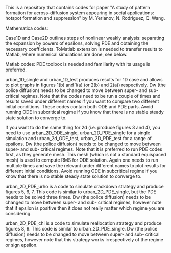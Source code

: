 This is a repository that contains codes for paper "A study of pattern formation for across-diffusion system appearing in social applications: hotspot formation and suppression" by M. Yerlanov, N. Rodriguez, Q. Wang.

Mathematica codes:

Case1D and Case2D outlines steps of nonlinear weakly analysis: separating the expansion by powers of epsilons, solving PDE and obtaining the necessary coefficients. ToMatlab extension is needed to transfer results to Matlab, where numerical simulations are done, see below.

Matlab codes: PDE toolbox is needed and familiarity with its usage is preferred. 

urban_1D_single and urban_1D_test produces results for 1D case and allows to plot graphs in figures 1(b) and 1(a) (or 2(b) and 2(a)) respectively. Dw (the police diffusion) needs to be changed to move between super- and sub- critical regimes. Note that the codes need to be run a couple of times and results saved under different names if you want to compare two different initial conditions. These codes contain both ODE and PDE parts. Avoid running ODE in subcritical regime if you know that there is no stable steady state solution to converge to.

If you want to do the same thing for 2d (i.e. produce figures 3 and 4), you need to use urban_2D_ODE_single, urban_2D_PDE_single for a single simulation and urban_2d_ODE_test, urban_2D_PDE_test for a range of epsilons.  Dw (the police diffusion) needs to be changed to move between super- and sub- critical regimes. Note that it is preferred to run PDE codes first, as they generate mesh. This mesh (which is not a standard equispaced mesh) is used to compute RMS for ODE solution. Again one needs to run multiple times and save the relevant under different names to plot results for different initial conditions. Avoid running ODE in subcritical regime if you know that there is no stable steady state solution to converge to.

urban_2D_PDE_urho is a code to simulate crackdown strategy and produce figures 5, 6, 7. This code is similar to urban_2D_PDE_single, but the PDE needs to be solved three times. Dw (the police diffusion) needs to be changed to move between super- and sub- critical regimes, however note that if epsilon is positive then it does not really matter which regime you are considering.

urban_2D_PDE_chi is a code to simulate reallocation strategy and produce figures 8, 9. This code is similar to urban_2D_PDE_single. Dw (the police diffusion) needs to be changed to move between super- and sub- critical regimes, however note that this strategy works irrespectively of the regime or sign epsilon.
